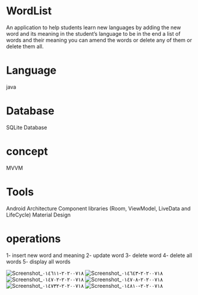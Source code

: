 # WordList
An application to help students learn new languages by adding the new word and its meaning in the student’s language to be in the end a list of words and their meaning you can amend the words or delete any of them or delete them all.

# Language 
java 

# Database
SQLite Database

# concept
MVVM

# Tools
Android Architecture Component libraries (Room, ViewModel, LiveData and LifeCycle)
Material Design  

# operations
1- insert new word and meaning
2- update word
3- delete word
4- delete all words
5- display all words

![Screenshot_٢٠٢٠٠٧١٨-٠١٤٦١١](https://user-images.githubusercontent.com/45989263/87840546-83378d80-c8a0-11ea-9335-71f6c7c6d473.png) ![Screenshot_٢٠٢٠٠٧١٨-٠١٤٦٤٣](https://user-images.githubusercontent.com/45989263/87840567-a104f280-c8a0-11ea-90f8-13d5dec3f297.png)
![Screenshot_٢٠٢٠٠٧١٨-٠١٤٧٠٢](https://user-images.githubusercontent.com/45989263/87840585-b712b300-c8a0-11ea-8998-2cc72d63fce8.png) ![Screenshot_٢٠٢٠٠٧١٨-٠١٤٧٠٨](https://user-images.githubusercontent.com/45989263/87840614-e9241500-c8a0-11ea-8d4c-8f48aa2731d8.png)
![Screenshot_٢٠٢٠٠٧١٨-٠١٤٧٣٢](https://user-images.githubusercontent.com/45989263/87840625-f93bf480-c8a0-11ea-841e-d15557d575c6.png) ![Screenshot_٢٠٢٠٠٧١٨-٠١٤٨١٠](https://user-images.githubusercontent.com/45989263/87840649-107ae200-c8a1-11ea-870f-f28f99c2106f.png)




